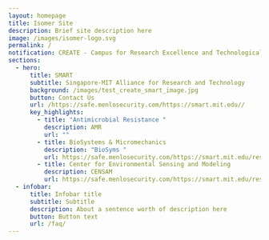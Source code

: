 ```yaml
---
layout: homepage
title: Isomer Site
description: Brief site description here
image: /images/isomer-logo.svg
permalink: /
notification: CREATE - Campus for Research Excellence and Technological Enterprise
sections:
  - hero:
      title: SMART
      subtitle: Singapore-MIT Alliance for Research and Technology
      background: /images/test_create_smart_image.jpg
      button: Contact Us
      url: /https://safe.menlosecurity.com/https://smart.mit.edu//
      key_highlights:
        - title: "Antimicrobial Resistance "
          description: AMR
          url: ""
        - title: BioSystems & Micromechanics
          description: "BioSyms "
          url: https://safe.menlosecurity.com/https://smart.mit.edu/research/biosym/about-biosym
        - title: Center for Environmental Sensing and Modeling
          description: CENSAM
          url: https://safe.menlosecurity.com/https://smart.mit.edu/research/censam/about-censam
  - infobar:
      title: Infobar title
      subtitle: Subtitle
      description: About a sentence worth of description here
      button: Button text
      url: /faq/
---
```

